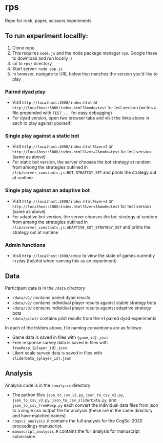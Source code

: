 # rps
Repo for rock, paper, scissors experiments

## To run experiment locallly:
1. Clone repo
2. This requires `node.js` and the node package manager `npm`. Google these to download and run locally :)
3. cd to `rps/` directory
2. Start server: `node app.js`
3. In browser, navigate to URL below that matches the version you'd like to play

### Paired dyad play
- Visit `http://localhost:3000/index.html` or `http://localhost:3000/index.html?&mode=test` for test version (writes a file prepended with `TEST_...` for easy debugging)
- For dyad version, open two browser tabs and visit the links above in each to play against yourself!

### Single play against a static bot
- Visit `http://localhost:3000/index.html?&ver=2` or `http://localhost:3000/index.html?&ver=2&mode=test` for test version (same as above)
- For static bot version, the server chooses the bot strategy at random from among the strategies outlined in `/lib/server_constants.js:BOT_STRATEGY_SET` and prints the strategy out at runtime

### Single play against an adaptive bot
- Visit `http://localhost:3000/index.html?&ver=3` or `http://localhost:3000/index.html?&ver=3&mode=test` for test version (same as above)
- For adaptive bot version, the server chooses the bot strategy at random from among the strategies outlined in `/lib/server_constants.js:ADAPTIVE_BOT_STRATEGY_SET` and prints the strategy out at runtime

### Admin functions
- Visit `http://localhost:3000/admin` to view the state of games currently in play (helpful when running this as an experiment)


## Data
Participant data is in the `/data` directory 
- `/data/v1/` contains paired dyad results
- `/data/v2/` contains individual player results against stable strategy bots
- `/data/v3/` contains individual player results against adaptive strategy bots
- `/data/pilot/` contains pilot results from the v1 paired dyad experiments

In each of the folders above, file naming conventions are as follows:
- Game data is saved in files with `{game_id}.json`
- Free response survey data is saved in files with `freeResp_{player_id}.json`
- Likert scale survey data is saved in files with `sliderData_{player_id}.json`

## Analysis
Analysis code is in the `/analysis` directory
- The python files `json_to_csv_v1.py`, `json_to_csv_v2.py`, `json_to_csv_v3.py`, `json_to_csv_sliderData.py`, and `json_to_csv_freeResp.py` each convert the individual data files from json to a single csv output file for analysis (these are in the same directory and have matched names)
- `cogsci_analysis.R` contains the full analysis for the CogSci 2020 proceedings manuscript.
- `manuscript_analysis.R` contains the full analysis for manuscript submission.



